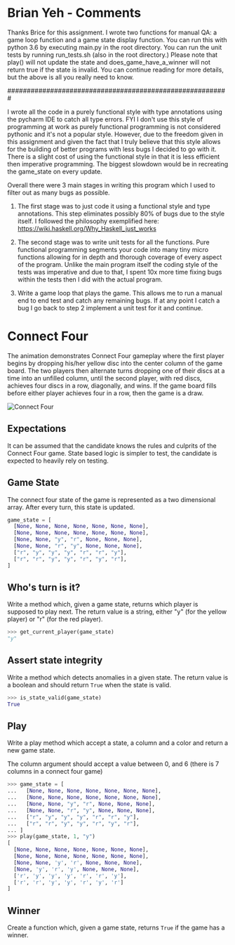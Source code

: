 # Brian Yeh - Comments

Thanks Brice for this assignment. I wrote two functions for manual QA: a 
game loop function and a game state display function. You can run this 
with python 3.6 by executing main.py in the root directory. You can run the unit tests
by running run_tests.sh (also in the root directory.) Please note that play() will not update the 
state and does_game_have_a_winner will not return true if the state is invalid. You can continue
reading for more details, but the above is all you really need to know.


#########################################################



I wrote all the code in a purely functional style with type annotations using
the pycharm IDE to catch all type errors. FYI I don't use this style of programming at work
as purely functional programming is not considered pythonic and it's not a popular style. 
However, due to the freedom given in this assignment and given the fact that I truly 
believe that this style allows for the building of better programs with less bugs
I decided to go with it. There is a slight cost of using the functional style in that 
it is less efficient then imperative programming. The biggest slowdown would be in recreating 
the game_state on every update.   

Overall there were 3 main stages in writing this program which I used to filter
out as many bugs as possible. 

1. The first stage was to just code it using a functional style and type annotations.
This step eliminates possibly 80% of bugs due to the style itself. I followed the 
philosophy exemplified here: https://wiki.haskell.org/Why_Haskell_just_works 

2. The second stage was to write unit tests for all the functions. Pure functional
programming segments your code into many tiny micro functions allowing for in depth 
and thorough coverage of every aspect of the program. Unlike the main program itself 
the coding style of the tests was imperative and due to that, I spent 10x more time 
fixing bugs within the tests then I did with the actual program. 

3. Write a game loop that plays the game. This allows me to run a manual end to end 
test and catch any remaining bugs. If at any point I catch a bug I go back to step 2
implement a unit test for it and continue. 




# Connect Four

The animation demonstrates Connect Four gameplay where the first player begins
by dropping his/her yellow disc into the center column of the game board. The
two players then alternate turns dropping one of their discs at a time into an
unfilled column, until the second player, with red discs, achieves four discs
in a row, diagonally, and wins. If the game board fills before either player
achieves four in a row, then the game is a draw.


![Connect Four
](https://upload.wikimedia.org/wikipedia/commons/thumb/a/ad/Connect_Four.gif/220px-Connect_Four.gif)


## Expectations

It can be assumed that the candidate knows the rules and culprits of the
Connect Four game. State based logic is simpler to test, the candidate is
expected to heavily rely on testing.

## Game State

The connect four state of the game is represented as a two dimensional array.
After every turn, this state is updated.

```python
game_state = [
  [None, None, None, None, None, None, None],
  [None, None, None, None, None, None, None],
  [None, None, "y", "r", None, None, None],
  [None, None, "r", "y", None, None, None],
  ["r", "y", "y", "y", "r", "r", "y"],
  ["r", "r", "y", "y", "r", "y", "r"],
]
```

## Who's turn is it?

Write a method which, given a game state, returns which player is
supposed to play next. The return value is a string,
either "y" (for the yellow player) or "r" (for the red player).

```python
>>> get_current_player(game_state)
"y"
```

## Assert state integrity

Write a method which detects anomalies in a given state. The return
value is a boolean and should return `True` when the state is valid.


```python
>>> is_state_valid(game_state)
True
```


## Play

Write a play method which accept a state, a column and a color and return
a new game state.

The column argument should accept a value between 0, and 6 (there is 7 columns
in a connect four game)

```python
>>> game_state = [
...   [None, None, None, None, None, None, None],
...   [None, None, None, None, None, None, None],
...   [None, None, "y", "r", None, None, None],
...   [None, None, "r", "y", None, None, None],
...   ["r", "y", "y", "y", "r", "r", "y"],
...   ["r", "r", "y", "y", "r", "y", "r"],
... ]
>>> play(game_state, 1, "y")
[
  [None, None, None, None, None, None, None],
  [None, None, None, None, None, None, None],
  [None, None, 'y', 'r', None, None, None],
  [None, 'y', 'r', 'y', None, None, None],
  ['r', 'y', 'y', 'y', 'r', 'r', 'y'],
  ['r', 'r', 'y', 'y', 'r', 'y', 'r']
]
```

## Winner

Create a function which, given a game state, returns `True` if the game
has a winner.
